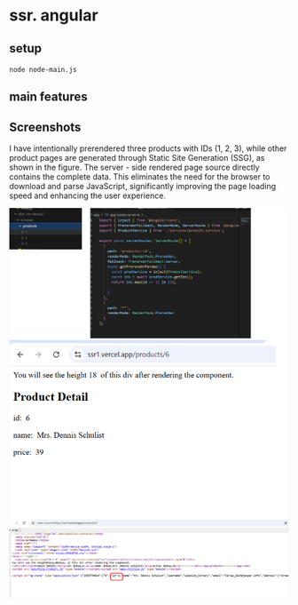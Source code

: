# ssr. angular

## setup

```
node node-main.js
```

## main features

## Screenshots

I have intentionally prerendered three products with IDs (1, 2, 3), while other product pages are generated through Static Site Generation (SSG), as shown in the figure. The server - side rendered page source directly contains the complete data. This eliminates the need for the browser to download and parse JavaScript, significantly improving the page loading speed and enhancing the user experience.

![prerender](prerender1.png)
![ssr1](ssr1.png)
![ssr2](ssr2.png)
